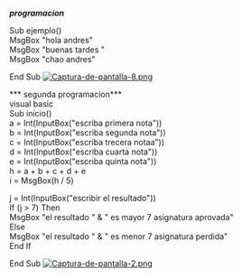***programacion***

 Sub ejemplo()<br>
 MsgBox "hola andres"<br>
 MsgBox "buenas tardes "<br>
 MsgBox "chao andres"

End Sub
[![Captura-de-pantalla-8.png](https://i.postimg.cc/fLp1Qj4V/Captura-de-pantalla-8.png)](https://postimg.cc/bD0mQnwP)

*** segunda programacion***<br>
visual basic<br>
Sub inicio()<br>
 a = Int(InputBox("escriba primera nota"))<br>
 b = Int(InputBox("escriba segunda nota"))<br>
 c = Int(InputBox("escriba trecera notaa"))<br>
 d = Int(InputBox("escriba cuarta nota"))<br>
 e = Int(InputBox("escriba quinta nota"))<br>
 h = a + b + c + d + e<br>
 i = MsgBox(h / 5)<br>

 j = Int(InputBox("escribir el resultado"))<br>
 If (j > 7) Then<br>
 MsgBox "el resultado " & " es mayor 7 asignatura aprovada"<br>
 Else<br>
 MsgBox "el resultado " & " es menor 7 asignatura perdida"<br>
 End If<br>

End Sub
[![Captura-de-pantalla-2.png](https://i.postimg.cc/Zq634Jy4/Captura-de-pantalla-2.png)](https://postimg.cc/WDbt7LnH)
